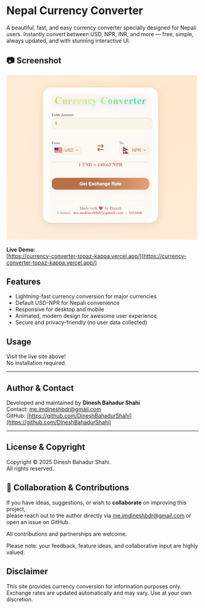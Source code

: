 # Nepal Currency Converter

A beautiful, fast, and easy currency converter specially designed for Nepali users. Instantly convert between USD, NPR, INR, and more — free, simple, always updated, and with stunning interactive UI.


## 📷 Screenshot


<img src="image/image.png" alt="App Demo" style="max-width: 500px;">



**Live Demo:**  
[https://currency-converter-topaz-kappa.vercel.app/](https://currency-converter-topaz-kappa.vercel.app/)

## Features
- Lightning-fast currency conversion for major currencies
- Default USD-NPR for Nepali convenience
- Responsive for desktop and mobile
- Animated, modern design for awesome user experience
- Secure and privacy-friendly (no user data collected)

## Usage
Visit the live site above!  
No installation required.

---

## Author & Contact

Developed and maintained by **Dinesh Bahadur Shahi**  
Contact: [me.imdineshbdr@gmail.com](mailto:me.imdineshbdr@gmail.com)  
GitHub: [https://github.com/DineshBahadurShahi](https://github.com/DineshBahadurShahi)

---

## License & Copyright

Copyright © 2025 Dinesh Bahadur Shahi.  
All rights reserved.

## 🤝 Collaboration & Contributions

If you have ideas, suggestions, or wish to **collaborate** on improving this project,  
please reach out to the author directly via [me.imdineshbdr@gmail.com](mailto:me.imdineshbdr@gmail.com) or open an issue on GitHub.

All contributions and partnerships are welcome.

Please note: 
your feedback, feature ideas, and collaborative input are highly valued.


## Disclaimer

This site provides currency conversion for information purposes only. Exchange rates are updated automatically and may vary. Use at your own discretion.
